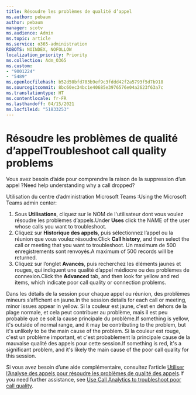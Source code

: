 ```yaml
---
title: Résoudre les problèmes de qualité d’appel
ms.author: pebaum
author: pebaum
manager: scotv
ms.audience: Admin
ms.topic: article
ms.service: o365-administration
ROBOTS: NOINDEX, NOFOLLOW
localization_priority: Priority
ms.collection: Adm_O365
ms.custom:
- "9001224"
- "5489"
ms.openlocfilehash: b52d50bfd703b9ef9c3fddd42f2a5793f5d7b918
ms.sourcegitcommit: 8bc60ec34bc1e40685e3976576e04a2623f63a7c
ms.translationtype: HT
ms.contentlocale: fr-FR
ms.lasthandoff: 04/15/2021
ms.locfileid: "51833253"
---
```

# <a name="troubleshoot-call-quality-problems"></a><span data-ttu-id="d37c8-102">Résoudre les problèmes de qualité d’appel</span><span class="sxs-lookup"><span data-stu-id="d37c8-102">Troubleshoot call quality problems</span></span>

<span data-ttu-id="d37c8-103">Vous avez besoin d’aide pour comprendre la raison de la suppression d’un appel ?</span><span class="sxs-lookup"><span data-stu-id="d37c8-103">Need help understanding why a call dropped?</span></span>

<span data-ttu-id="d37c8-104">Utilisation du centre d’administration Microsoft Teams :</span><span class="sxs-lookup"><span data-stu-id="d37c8-104">Using the Microsoft Teams admin center:</span></span>

1. <span data-ttu-id="d37c8-105">Sous **Utilisations**, cliquez sur le NOM de l'utilisateur dont vous voulez résoudre les problèmes d’appels.</span><span class="sxs-lookup"><span data-stu-id="d37c8-105">Under **Uses** click the NAME of the user whose calls you want to troubleshoot.</span></span>
2. <span data-ttu-id="d37c8-106">Cliquez sur **Historique des appels**, puis sélectionnez l’appel ou la réunion que vous voulez résoudre.</span><span class="sxs-lookup"><span data-stu-id="d37c8-106">Click **Call history**, and then select the call or meeting that you want to troubleshoot.</span></span> <span data-ttu-id="d37c8-107">Un maximum de 500 enregistrements sont renvoyés.</span><span class="sxs-lookup"><span data-stu-id="d37c8-107">A maximum of 500 records will be returned.</span></span>
3. <span data-ttu-id="d37c8-108">Cliquez sur l’onglet **Avancés**, puis recherchez les éléments jaunes et rouges, qui indiquent une qualité d’appel médiocre ou des problèmes de connexion.</span><span class="sxs-lookup"><span data-stu-id="d37c8-108">Click the **Advanced** tab, and then look for yellow and red items, which indicate poor call quality or connection problems.</span></span>

<span data-ttu-id="d37c8-109">Dans les détails de la session pour chaque appel ou réunion, des problèmes mineurs s’affichent en jaune.</span><span class="sxs-lookup"><span data-stu-id="d37c8-109">In the session details for each call or meeting, minor issues appear in yellow.</span></span> <span data-ttu-id="d37c8-110">Si la couleur est jaune, c'est en dehors de la plage normale, et cela peut contribuer au problème, mais il est peu probable que ce soit la cause principale du problème.</span><span class="sxs-lookup"><span data-stu-id="d37c8-110">If something is yellow, it's outside of normal range, and it may be contributing to the problem, but it's unlikely to be the main cause of the problem.</span></span> <span data-ttu-id="d37c8-111">Si la couleur est rouge, c'est un problème important, et c'est probablement la principale cause de la mauvaise qualité des appels pour cette session.</span><span class="sxs-lookup"><span data-stu-id="d37c8-111">If something is red, it's a significant problem, and it's likely the main cause of the poor call quality for this session.</span></span>

<span data-ttu-id="d37c8-112">Si vous avez besoin d’une aide complémentaire, consultez l’article [Utiliser l’Analyse des appels pour résoudre les problèmes de qualité des appels](https://docs.microsoft.com/microsoftteams/use-call-analytics-to-troubleshoot-poor-call-quality#troubleshoot-call-quality-problems-using-call-analytics).</span><span class="sxs-lookup"><span data-stu-id="d37c8-112">If you need further assistance, see [Use Call Analytics to troubleshoot poor call quality](https://docs.microsoft.com/microsoftteams/use-call-analytics-to-troubleshoot-poor-call-quality#troubleshoot-call-quality-problems-using-call-analytics).</span></span>
